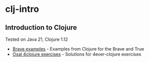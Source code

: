 # clj-intro
## Introduction to Clojure

Tested on Java 21, Clojure 1.12

- [Brave examples](src/brave/README.md) - Examples from Clojure for the Brave and True
- [Oxal 4clojure exercises](src/oxal/README.md) - Solutions for 4ever-clojure exercises
